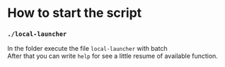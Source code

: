 # How to start the script
### `./local-launcher`
In the folder execute the file `local-launcher` with batch<br>
After that you can write `help` for see a little resume of available function.